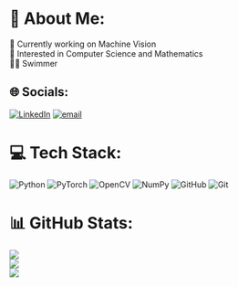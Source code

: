 # 💫 About Me:
🔭 Currently working on Machine Vision<br>📖 Interested in Computer Science and Mathematics<br>🏊‍♂️ Swimmer


## 🌐 Socials:
[![LinkedIn](https://img.shields.io/badge/LinkedIn-%230077B5.svg?logo=linkedin&logoColor=white)](https://linkedin.com/in/mishanil) [![email](https://img.shields.io/badge/Email-D14836?logo=gmail&logoColor=white)](mailto:mishanil@dockly.uk) 

# 💻 Tech Stack:
![Python](https://img.shields.io/badge/python-3670A0?style=flat&logo=python&logoColor=ffdd54) ![PyTorch](https://img.shields.io/badge/PyTorch-%23EE4C2C.svg?style=flat&logo=pytorch&logoColor=white) ![OpenCV](https://img.shields.io/badge/opencv-%23white.svg?style=flat&logo=opencv&logoColor=white) ![NumPy](https://img.shields.io/badge/numpy-%23013243.svg?style=flat&logo=numpy&logoColor=white) ![GitHub](https://img.shields.io/badge/github-%23121011.svg?style=flat&logo=github&logoColor=white) ![Git](https://img.shields.io/badge/git-%23F05033.svg?style=flat&logo=git&logoColor=white) 
# 📊 GitHub Stats:
![](https://github-readme-stats.vercel.app/api?username=mishanilkazreen&theme=moltack&hide_border=false&include_all_commits=false&count_private=true)<br/>
![](https://nirzak-streak-stats.vercel.app/?user=mishanilkazreen&theme=moltack&hide_border=false)<br/>
![](https://github-readme-stats.vercel.app/api/top-langs/?username=mishanilkazreen&theme=moltack&hide_border=false&include_all_commits=false&count_private=true&layout=compact)

<!-- Proudly created with GPRM ( https://gprm.itsvg.in ) -->
